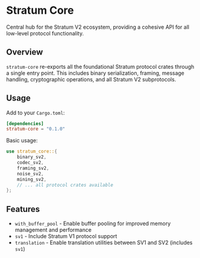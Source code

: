 # Stratum Core

Central hub for the Stratum V2 ecosystem, providing a cohesive API for all low-level protocol functionality.

## Overview

`stratum-core` re-exports all the foundational Stratum protocol crates through a single entry point. This includes binary serialization, framing, message handling, cryptographic operations, and all Stratum V2 subprotocols.

## Usage

Add to your `Cargo.toml`:

```toml
[dependencies]
stratum-core = "0.1.0"
```

Basic usage:

```rust
use stratum_core::{
    binary_sv2,
    codec_sv2,
    framing_sv2,
    noise_sv2,
    mining_sv2,
    // ... all protocol crates available
};
```

## Features

- `with_buffer_pool` - Enable buffer pooling for improved memory management and performance
- `sv1` - Include Stratum V1 protocol support
- `translation` - Enable translation utilities between SV1 and SV2 (includes `sv1`)

